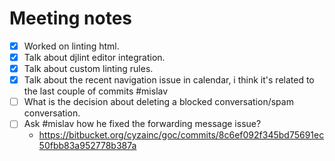 
# Meeting notes

- [x] Worked on linting html.
- [x] Talk about djlint editor integration.
- [x] Talk about custom linting rules.
- [x] Talk about the recent navigation issue in calendar, i think it's related to the last couple of commits #mislav
- [ ] What is the decision about deleting a blocked conversation/spam conversation.
- [ ] Ask #mislav how he fixed the forwarding message issue?
	- https://bitbucket.org/cyzainc/goc/commits/8c6ef092f345bd75691ec50fbb83a952778b387a